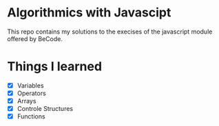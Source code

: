 # Algorithmics with Javascipt
This repo contains my solutions to the execises of the javascript
module offered by BeCode.
# Things I learned 
- [x] Variables
- [x] Operators
- [x] Arrays
- [x] Controle Structures
- [x] Functions 
